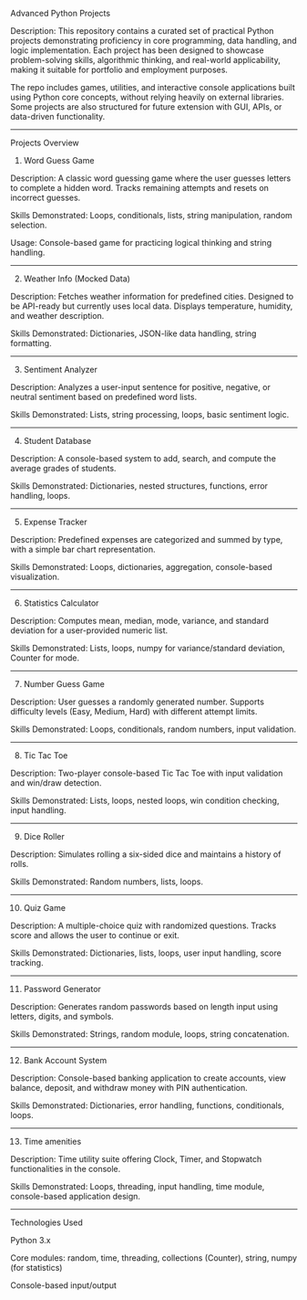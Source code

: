 
Advanced Python Projects

Description:
This repository contains a curated set of practical Python projects demonstrating proficiency in core programming, data handling, and logic implementation. Each project has been designed to showcase problem-solving skills, algorithmic thinking, and real-world applicability, making it suitable for portfolio and employment purposes.

The repo includes games, utilities, and interactive console applications built using Python core concepts, without relying heavily on external libraries. Some projects are also structured for future extension with GUI, APIs, or data-driven functionality.


---

Projects Overview

1. Word Guess Game

Description: A classic word guessing game where the user guesses letters to complete a hidden word. Tracks remaining attempts and resets on incorrect guesses.

Skills Demonstrated: Loops, conditionals, lists, string manipulation, random selection.

Usage: Console-based game for practicing logical thinking and string handling.



---

2. Weather Info (Mocked Data)

Description: Fetches weather information for predefined cities. Designed to be API-ready but currently uses local data. Displays temperature, humidity, and weather description.

Skills Demonstrated: Dictionaries, JSON-like data handling, string formatting.



---

3. Sentiment Analyzer

Description: Analyzes a user-input sentence for positive, negative, or neutral sentiment based on predefined word lists.

Skills Demonstrated: Lists, string processing, loops, basic sentiment logic.



---

4. Student Database

Description: A console-based system to add, search, and compute the average grades of students.

Skills Demonstrated: Dictionaries, nested structures, functions, error handling, loops.



---

5. Expense Tracker

Description: Predefined expenses are categorized and summed by type, with a simple bar chart representation.

Skills Demonstrated: Loops, dictionaries, aggregation, console-based visualization.



---

6. Statistics Calculator

Description: Computes mean, median, mode, variance, and standard deviation for a user-provided numeric list.

Skills Demonstrated: Lists, loops, numpy for variance/standard deviation, Counter for mode.



---

7. Number Guess Game

Description: User guesses a randomly generated number. Supports difficulty levels (Easy, Medium, Hard) with different attempt limits.

Skills Demonstrated: Loops, conditionals, random numbers, input validation.



---

8. Tic Tac Toe

Description: Two-player console-based Tic Tac Toe with input validation and win/draw detection.

Skills Demonstrated: Lists, loops, nested loops, win condition checking, input handling.



---

9. Dice Roller

Description: Simulates rolling a six-sided dice and maintains a history of rolls.

Skills Demonstrated: Random numbers, lists, loops.



---

10. Quiz Game

Description: A multiple-choice quiz with randomized questions. Tracks score and allows the user to continue or exit.

Skills Demonstrated: Dictionaries, lists, loops, user input handling, score tracking.



---

11. Password Generator

Description: Generates random passwords based on length input using letters, digits, and symbols.

Skills Demonstrated: Strings, random module, loops, string concatenation.



---

12. Bank Account System

Description: Console-based banking application to create accounts, view balance, deposit, and withdraw money with PIN authentication.

Skills Demonstrated: Dictionaries, error handling, functions, conditionals, loops.



---

13. Time amenities 

Description: Time utility suite offering Clock, Timer, and Stopwatch functionalities in the console.

Skills Demonstrated: Loops, threading, input handling, time module, console-based application design.



---

Technologies Used

Python 3.x

Core modules: random, time, threading, collections (Counter), string, numpy (for statistics)

Console-based input/output
